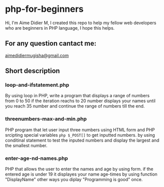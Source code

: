 # php-for-beginners
Hi, I'm Aime Didier M, I created this repo to help my fellow web developers who are beginners in PHP language, I hope this helps.

## For any question cantact me:
aimedidiermugisha@gmail.com
## Short description
### loop-and-ifstatement.php
By using loop in PHP, write a program that displays a range of numbers from 0 to 50 if the iteration reachs to 20 number displays your names until you reach 35 number and continue the range of numbers till the end.
### threenumbers-max-and-min.php
PHP program that let user input three numbers using HTML form and PHP srcipting special variables ```php $_POST[]``` to get inputted numbers. by using conditinal statement to test the inputed numbers and display the largest and the smallest number.
### enter-age-nd-names.php
PHP that allows the user to enter the names and age by using form. if the entered age is under 19 it displayes your name age-times by using function "DisplayName" other ways you diplay "Programming is good" once.
